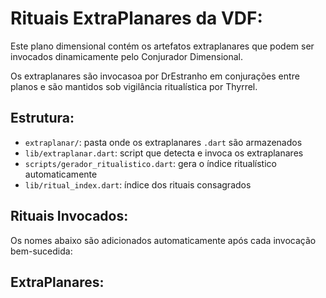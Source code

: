 # Rituais ExtraPlanares da VDF:

Este plano dimensional contém os artefatos extraplanares que podem ser invocados dinamicamente pelo Conjurador Dimensional.

Os extraplanares são invocasoa por DrEstranho em conjurações entre planos e são mantidos sob vigilância ritualística por Thyrrel.

## Estrutura:

- `extraplanar/`: pasta onde os extraplanares `.dart` são armazenados
- `lib/extraplanar.dart`: script que detecta e invoca os extraplanares
- `scripts/gerador_ritualistico.dart`: gera o índice ritualístico automaticamente
- `lib/ritual_index.dart`: índice dos rituais consagrados

## Rituais Invocados:

Os nomes abaixo são adicionados automaticamente após cada invocação bem-sucedida:

## ExtraPlanares:
